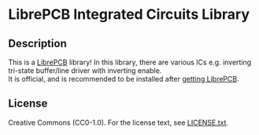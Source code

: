# LibrePCB Integrated Circuits Library

## Description

This is a [LibrePCB](http://librepcb.org) library!
In this library, there are various ICs e.g. inverting tri-state buffer/line driver with inverting enable.<br>
It is official, and is recommended to be installed after [getting LibrePCB](https://librepcb.org/docs/installation).

## License

Creative Commons (CC0-1.0). For the license text, see [LICENSE.txt](LICENSE.txt).
